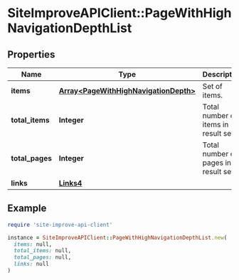 # SiteImproveAPIClient::PageWithHighNavigationDepthList

## Properties

| Name | Type | Description | Notes |
| ---- | ---- | ----------- | ----- |
| **items** | [**Array&lt;PageWithHighNavigationDepth&gt;**](PageWithHighNavigationDepth.md) | Set of items. |  |
| **total_items** | **Integer** | Total number of items in result set. |  |
| **total_pages** | **Integer** | Total number of pages in result set. |  |
| **links** | [**Links4**](Links4.md) |  | [optional] |

## Example

```ruby
require 'site-improve-api-client'

instance = SiteImproveAPIClient::PageWithHighNavigationDepthList.new(
  items: null,
  total_items: null,
  total_pages: null,
  links: null
)
```

